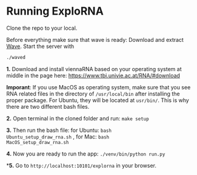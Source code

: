 # Running ExploRNA

Clone the repo to your local.

Before everything make sure that wave is ready:
Download and extract [Wave](https://github.com/h2oai/wave/releases/tag/v0.10.0). Start the server with

```bash
./waved
```

**1.** Download and install viennaRNA based on your operating system at middle in the page here: https://www.tbi.univie.ac.at/RNA/#download

**Imporant**: If you use MacOS as operating system, make sure that you see RNA related files in the directory of <code>/usr/local/bin</code> after installing the proper package. For Ubuntu, they will be located at <code>usr/bin/</code>. This is why there are two different bash files.

**2.** Open terminal in the cloned folder and run: <code>make setup</code>

**3.** Then run the bash file: for Ubuntu: <code>bash Ubuntu_setup_draw_rna.sh</code> , for Mac: <code>bash MacOS_setup_draw_rna.sh</code>

**4.** Now you are ready to run the app: <code>./venv/bin/python run.py</code>   

***5.** Go to <code>http://localhost:10101/explorna</code> in your browser.
